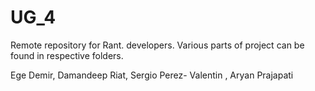 # UG_4
 Remote repository for Rant. developers. Various parts of project can be found in respective folders.


  Ege Demir, Damandeep Riat, Sergio Perez- Valentin , Aryan  Prajapati 

